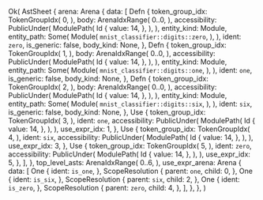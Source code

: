 Ok(
    AstSheet {
        arena: Arena {
            data: [
                Defn {
                    token_group_idx: TokenGroupIdx(
                        0,
                    ),
                    body: ArenaIdxRange(
                        0..0,
                    ),
                    accessibility: PublicUnder(
                        ModulePath(
                            Id {
                                value: 14,
                            },
                        ),
                    ),
                    entity_kind: Module,
                    entity_path: Some(
                        Module(
                            `mnist_classifier::digits::zero`,
                        ),
                    ),
                    ident: `zero`,
                    is_generic: false,
                    body_kind: None,
                },
                Defn {
                    token_group_idx: TokenGroupIdx(
                        1,
                    ),
                    body: ArenaIdxRange(
                        0..0,
                    ),
                    accessibility: PublicUnder(
                        ModulePath(
                            Id {
                                value: 14,
                            },
                        ),
                    ),
                    entity_kind: Module,
                    entity_path: Some(
                        Module(
                            `mnist_classifier::digits::one`,
                        ),
                    ),
                    ident: `one`,
                    is_generic: false,
                    body_kind: None,
                },
                Defn {
                    token_group_idx: TokenGroupIdx(
                        2,
                    ),
                    body: ArenaIdxRange(
                        0..0,
                    ),
                    accessibility: PublicUnder(
                        ModulePath(
                            Id {
                                value: 14,
                            },
                        ),
                    ),
                    entity_kind: Module,
                    entity_path: Some(
                        Module(
                            `mnist_classifier::digits::six`,
                        ),
                    ),
                    ident: `six`,
                    is_generic: false,
                    body_kind: None,
                },
                Use {
                    token_group_idx: TokenGroupIdx(
                        3,
                    ),
                    ident: `one`,
                    accessibility: PublicUnder(
                        ModulePath(
                            Id {
                                value: 14,
                            },
                        ),
                    ),
                    use_expr_idx: 1,
                },
                Use {
                    token_group_idx: TokenGroupIdx(
                        4,
                    ),
                    ident: `six`,
                    accessibility: PublicUnder(
                        ModulePath(
                            Id {
                                value: 14,
                            },
                        ),
                    ),
                    use_expr_idx: 3,
                },
                Use {
                    token_group_idx: TokenGroupIdx(
                        5,
                    ),
                    ident: `zero`,
                    accessibility: PublicUnder(
                        ModulePath(
                            Id {
                                value: 14,
                            },
                        ),
                    ),
                    use_expr_idx: 5,
                },
            ],
        },
        top_level_asts: ArenaIdxRange(
            0..6,
        ),
        use_expr_arena: Arena {
            data: [
                One {
                    ident: `is_one`,
                },
                ScopeResolution {
                    parent: `one`,
                    child: 0,
                },
                One {
                    ident: `is_six`,
                },
                ScopeResolution {
                    parent: `six`,
                    child: 2,
                },
                One {
                    ident: `is_zero`,
                },
                ScopeResolution {
                    parent: `zero`,
                    child: 4,
                },
            ],
        },
    },
)